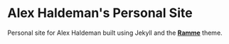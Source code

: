 # Alex Haldeman's Personal Site

Personal site for Alex Haldeman built using Jekyll and the **[Ramme](http://taylantatli.github.io/Ramme)** theme. 
